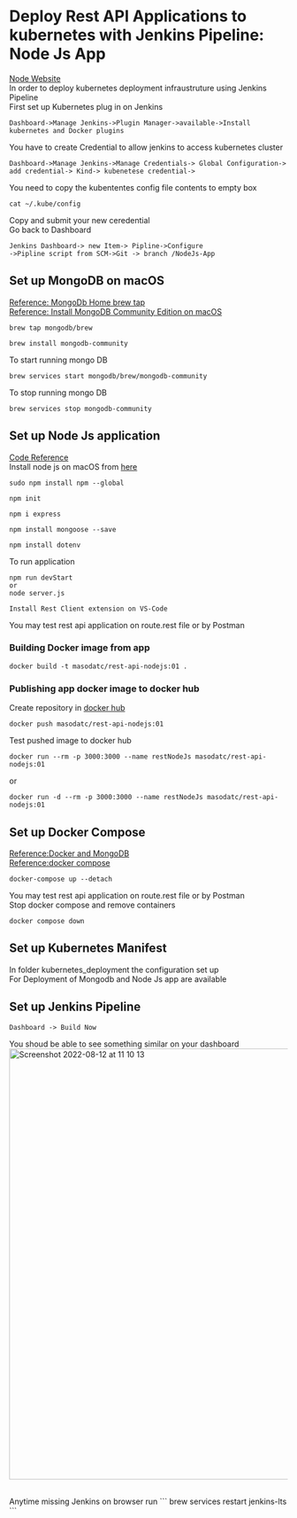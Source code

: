 # Deploy Rest API Applications to kubernetes with Jenkins Pipeline: Node Js App
[Node Website](https://nodejs.org/en/docs/guides/getting-started-guide/)<br>
In order to deploy kubernetes deployment infraustruture using Jenkins Pipeline<br/>
First set up Kubernetes plug in on Jenkins <br/>
```
Dashboard->Manage Jenkins->Plugin Manager->available->Install kubernetes and Docker plugins
```
You have to create Credential to allow jenkins to access kubernetes cluster
```
Dashboard->Manage Jenkins->Manage Credentials-> Global Configuration-> add credential-> Kind-> kubenetese credential-> 
```
You need to copy the kubententes config file contents to empty box
```
cat ~/.kube/config 
```
Copy and submit your new ceredential<br/> 
Go back to Dashboard 
```
Jenkins Dashboard-> new Item-> Pipline->Configure
->Pipline script from SCM->Git -> branch /NodeJs-App
```
## Set up MongoDB on macOS
[Reference: MongoDb Home brew tap](https://github.com/mongodb/homebrew-brew)<br>
[Reference: Install MongoDB Community Edition on macOS](https://www.mongodb.com/docs/manual/tutorial/install-mongodb-on-os-x/)<br>
```
brew tap mongodb/brew
```
```
brew install mongodb-community
```
To start running mongo DB
```
brew services start mongodb/brew/mongodb-community
```
To stop running mongo DB 
```
brew services stop mongodb-community
```
## Set up Node Js application
[Code Reference](https://github.com/WebDevSimplified/Your-First-Node-REST-API)<br/>
Install node js on macOS from [here](https://nodejs.org/en/download/)
```
sudo npm install npm --global 
```
```
npm init
```
```
npm i express
```
```
npm install mongoose --save
```
```
npm install dotenv
```
To run application
```
npm run devStart
or
node server.js
```
```
Install Rest Client extension on VS-Code
```
You may test rest api application on route.rest file or by Postman <br>
### Building Docker image from app
```
docker build -t masodatc/rest-api-nodejs:01 .
```
### Publishing app docker image to docker hub
Create repository in [docker hub](https://hub.docker.com/)<br>
```
docker push masodatc/rest-api-nodejs:01 
```
Test pushed image to docker hub
```
docker run --rm -p 3000:3000 --name restNodeJs masodatc/rest-api-nodejs:01
```
or
``` 
docker run -d --rm -p 3000:3000 --name restNodeJs masodatc/rest-api-nodejs:01
```
## Set up Docker Compose 
[Reference:Docker and MongoDB](https://www.mongodb.com/compatibility/docker)<br>
[Reference:docker compose](https://docs.docker.com/compose/gettingstarted/)<br>
```
docker-compose up --detach  
```
You may test rest api application on route.rest file or by Postman <br>
Stop docker compose and remove containers<br>
```
docker compose down 
```
## Set up Kubernetes Manifest
In folder kubernetes_deployment the configuration set up<br>
For Deployment of Mongodb and Node Js app are available<br>
## Set up Jenkins Pipeline
```
Dashboard -> Build Now
```
You shoud be able to see something similar on your dashboard<br/>
<img width="778" alt="Screenshot 2022-08-12 at 11 10 13" src="https://user-images.githubusercontent.com/43514418/184323488-a10eea65-773b-4e00-a167-d65b0ef38803.png">

<br>
Anytime missing Jenkins on browser run
```
brew services restart jenkins-lts
```
